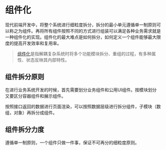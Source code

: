 # 组件化

现代前端开发中，将整个系统进行细粒度拆分，拆分的最小单元遵循单一制原则可以称之为组件。再将所有组件按照不同的方式进行组装可以满足各种业务需求就是一种组件化的实现。组件化的最大难点是如何拆分，如何定义一个组件能够最大限度的提高开发效率和复用率。

> [组件化](https://baike.baidu.com/item/%E7%BB%84%E4%BB%B6%E5%8C%96/20605493?fr=aladdin)是指解耦复杂系统时将多个功能模块拆分、重组的过程，有多种属性、状态反映其内部特性。

## 组件拆分原则

在进行业务系统开发的时候，首先需要划分业务组件和公用UI组件。按模块划分又要区分容器组件和展示组件。

按照接口返回的数据进行页面渲染，可以按照数据层级进行拆分组件，子模块（数组，对象）再拆分成组件。

## 组件拆分力度

遵循单一制原则，一个组件只做一件事，保证不可再分的细粒度原则。
